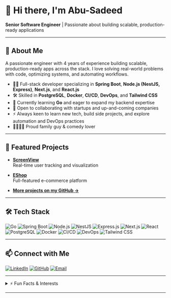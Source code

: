 # 👋 Hi there, I'm Abu-Sadeed

**Senior Software Engineer** | Passionate about building scalable, production-ready applications

---

## 🚀 About Me

A passionate engineer with 4 years of experience building scalable, production-ready apps across the stack. I love solving real-world problems with code, optimizing systems, and automating workflows.

- 👨‍💻 Full-stack developer specializing in **Spring Boot**, **Node.js (NestJS, Express)**, **Next.js**, and **React.js**
- 🛠️ Skilled in **PostgreSQL**, **Docker**, **CI/CD**, **DevOps**, and **Tailwind CSS**
- 🌱 Currently learning **Go** and eager to expand my backend expertise
- 🤝 Open to collaborating with startups and up-and-coming companies
- ⚡ Always keen to learn new tech, build side projects, and explore automation and DevOps practices
- 👨‍👩‍👧‍👦 Proud family guy & comedy lover

---

## 🌟 Featured Projects

- **[ScreenView](#)**  
  Real-time user tracking and visualization

- **[EShop](#)**  
  Full-featured e-commerce platform

- **[More projects on my GitHub →](https://github.com/Abu-Sadeed?tab=repositories)**

---

## 🛠️ Tech Stack

![Go](https://img.shields.io/badge/Go-00ADD8?style=flat&logo=go&logoColor=white)
![Spring Boot](https://img.shields.io/badge/Spring_Boot-6DB33F?style=flat&logo=spring-boot&logoColor=white)
![Node.js](https://img.shields.io/badge/Node.js-339933?style=flat&logo=node.js&logoColor=white)
![NestJS](https://img.shields.io/badge/NestJS-E0234E?style=flat&logo=nestjs&logoColor=white)
![Express.js](https://img.shields.io/badge/Express-000000?style=flat&logo=express&logoColor=white)
![Next.js](https://img.shields.io/badge/Next.js-000000?style=flat&logo=next.js&logoColor=white)
![React](https://img.shields.io/badge/React-20232A?style=flat&logo=react&logoColor=61dafb)
![PostgreSQL](https://img.shields.io/badge/PostgreSQL-4169E1?style=flat&logo=postgresql&logoColor=white)
![Docker](https://img.shields.io/badge/Docker-2496ED?style=flat&logo=docker&logoColor=white)
![CI/CD](https://img.shields.io/badge/CI%2FCD-292929?style=flat&logo=githubactions&logoColor=white)
![DevOps](https://img.shields.io/badge/DevOps-2088FF?style=flat&logo=azuredevops&logoColor=white)
![Tailwind CSS](https://img.shields.io/badge/Tailwind_CSS-38B2AC?style=flat&logo=tailwind-css&logoColor=white)

---

## 📫 Connect with Me

[![LinkedIn](https://img.shields.io/badge/LinkedIn-blue?style=flat&logo=linkedin&logoColor=white)](https://www.linkedin.com/in/abusadeed/)
[![GitHub](https://img.shields.io/badge/GitHub-181717?style=flat&logo=github&logoColor=white)](https://github.com/Abu-Sadeed)
[![Email](https://img.shields.io/badge/Email-sadeedabu99@gmail.com-red?style=flat&logo=gmail&logoColor=white)](mailto:sadeedabu99@gmail.com)

---

<details>
  <summary>⚡ Fun Facts & Interests</summary>
  <ul>
    <li>Currently learning Go and looking for new challenges</li>
    <li>Love collaborating with startups and innovative teams</li>
    <li>Comedy in any form is my jam!</li>
    <li>Proud family man</li>
  </ul>
</details>

---

